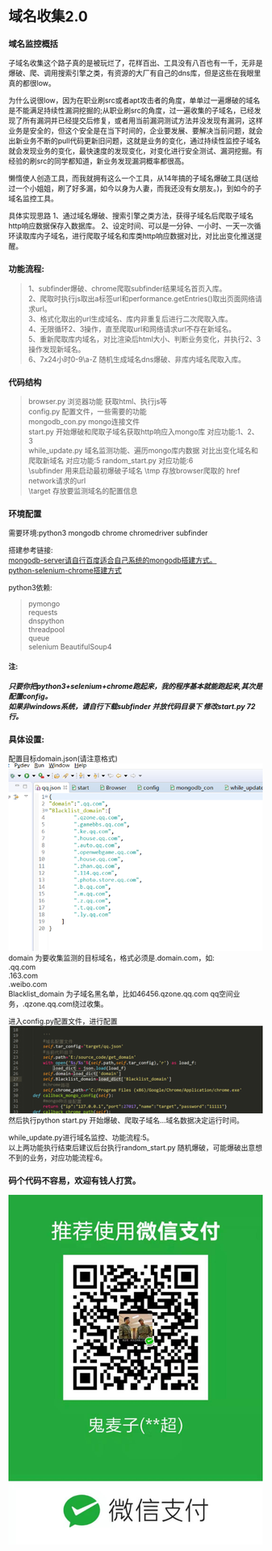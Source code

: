 # 域名收集2.0
### 域名监控概括
子域名收集这个路子真的是被玩烂了，花样百出、工具没有八百也有一千，无非是爆破、爬、调用搜索引擎之类，有资源的大厂有自己的dns库，但是这些在我眼里真的都很low。

为什么说很low，因为在职业刷src或者apt攻击者的角度，单单过一遍爆破的域名是不能满足持续性漏洞挖掘的;从职业刷src的角度，过一遍收集的子域名，已经发现了所有漏洞并已经提交后修复，或者用当前漏洞测试方法并没发现有漏洞，这样业务是安全的，但这个安全是在当下时间的，企业要发展、要解决当前问题，就会出新业务不断的pull代码更新旧问题，这就是业务的变化，通过持续性监控子域名就会发现业务的变化，最快速度的发现变化，对变化进行安全测试、漏洞挖掘。有经验的刷src的同学都知道，新业务发现漏洞概率都很高。

懒惰使人创造工具，而我就拥有这么一个工具，从14年搞的子域名爆破工具(送给过一个小姐姐，刷了好多漏，如今以身为人妻，而我还没有女朋友。)，到如今的子域名监控工具。

具体实现思路
1、通过域名爆破、搜索引擎之类方法，获得子域名后爬取子域名http响应数据保存入数据库。
2、设定时间、可以是一分钟、一小时、一天一次循环读取库内子域名，进行爬取子域名和库类http响应数据对比，对比出变化推送提醒。

### 功能流程:  
>1、subfinder爆破、chrome爬取subfinder结果域名首页入库。  
2、爬取时执行js取出a标签url和performance.getEntries()取出页面网络请求url。  
3、格式化取出的url生成域名、库内非重复后进行二次爬取入库。  
4、无限循环2、3操作，直至爬取url和网络请求url不存在新域名。  
5、重新爬取库内域名，对比渲染后html大小、判断业务变化，并执行2、3操作发现新域名。  
6、7x24小时0-9\a-Z 随机生成域名dns爆破、非库内域名爬取入库。

### 代码结构
>browser.py  浏览器功能 获取html、执行js等  
config.py 配置文件，一些需要的功能  
mongodb_con.py mongo连接文件  
start.py 开始爆破和爬取子域名获取http响应入mongo库  对应功能:1、2、3  
while_update.py 域名监测功能、遍历mongo库内数据 对比出变化域名和爬取新域名 对应功能:5
random_start.py 对应功能:6  
\subfinder 用来启动最初爆破子域名
\tmp 存放browser爬取的 href network请求的url    
\target  存放要监测域名的配置信息  
### 环境配置
需要环境:python3 mongodb chrome chromedriver subfinder  

搭建参考链接:  
[mongodb-server请自行百度适合自己系统的mongodb搭建方式。](https://www.mongodb.com/)  
[python-selenium-chrome搭建方式](https://www.jianshu.com/p/dd848e40c7ad)  

python3依赖:
>pymongo  
requests  
dnspython  
threadpool  
queue  
selenium
BeautifulSoup4

#### 注:
***只要你把python3+selenium+chrome跑起来，我的程序基本就能跑起来,其次是配置config。***  
***如果非windows系统，请自行下载subfinder 并放代码目录下 修改start.py 72行。***

### 具体设置:  
配置目标domain.json(请注意格式)
![](https://raw.githubusercontent.com/guimaizi/cloud/test/img/20190301175907.png)  
domain 为要收集监测的目标域名，格式必须是.domain.com，如:   
.qq.com  
.163.com  
.weibo.com  
Blacklist_domain 为子域名黑名单，比如46456.qzone.qq.com qq空间业务，.qzone.qq.com绕过收集。  

进入config.py配置文件，进行配置
![](https://raw.githubusercontent.com/guimaizi/cloud/test/img/20190301180047.png)
然后执行python start.py 开始爆破、爬取子域名…域名数据决定运行时间。

while_update.py进行域名监控、功能流程:5。  
以上两功能执行结束后建议后台执行random_start.py 随机爆破，可能爆破出意想不到的业务，对应功能流程:6。

### 码个代码不容易，欢迎有钱人打赏。
![](https://raw.githubusercontent.com/guimaizi/cloud/test/img/20190301182006.jpg)
